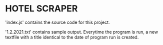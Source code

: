 # HOTEL SCRAPER

'index.js' contains the source code for this project.

'1.2.2021.txt' contains sample output. Everytime the program is run, a new textfile with a title identical to the date of program run is created.
